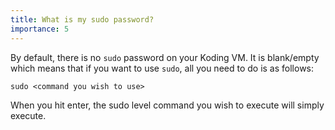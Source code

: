 ```yaml
---
title: What is my sudo password?
importance: 5
---
```


By default, there is no `sudo` password on your Koding VM. It is blank/empty which means that if you want to use `sudo`, all
you need to do is as follows:
```
sudo <command you wish to use>
```
When you hit enter, the sudo level command you wish to execute will simply execute.
